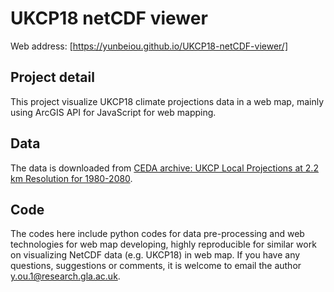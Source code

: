 # UKCP18 netCDF viewer
Web address: [https://yunbeiou.github.io/UKCP18-netCDF-viewer/]

## Project detail
This project visualize UKCP18 climate projections data in a web map, mainly using ArcGIS API for JavaScript for web mapping.

## Data
The data is downloaded from [CEDA archive: UKCP Local Projections at 2.2 km Resolution for 1980-2080](https://catalogue.ceda.ac.uk/uuid/d5822183143c4011a2bb304ee7c0baf7).

## Code
The codes here include python codes for data pre-processing and web technologies for web map developing, highly reproducible for similar work on visualizing NetCDF data (e.g. UKCP18) in web map. 
If you have any questions, suggestions or comments, it is welcome to email the author y.ou.1@research.gla.ac.uk.


